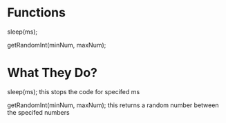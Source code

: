 # Functions
sleep(ms);

getRandomInt(minNum, maxNum);

# What They Do?
sleep(ms); this stops the code for specifed ms

getRandomInt(minNum, maxNum); this returns a random number between the specifed numbers

